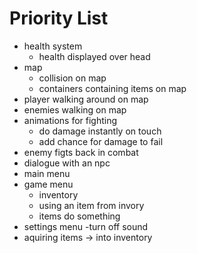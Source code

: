 # Priority List 

- health system
  - health displayed over head
- map
  - collision on map
  - containers containing items on map
- player walking around on map
- enemies walking on map
- animations for fighting
  - do damage instantly on touch
  - add chance for damage to fail
- enemy figts back in combat
- dialogue with an npc
- main menu
- game menu
  - inventory
  - using an item from invory
  - items do something
- settings menu -turn off sound
- aquiring items -> into inventory
